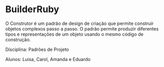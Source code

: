 # BuilderRuby

O Construtor é um padrão de design de criação que permite construir objetos complexos passo a passo. O padrão permite produzir diferentes tipos e representações de um objeto usando o mesmo código de construção.

Disciplina: Padrões de Projeto

Alunos: Luisa, Carol, Amanda e Eduardo
